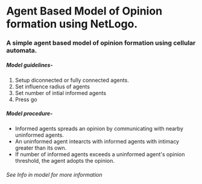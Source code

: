 # Agent Based Model of Opinion formation using NetLogo.
### A simple agent based model of opinion formation using cellular automata.

##### Model guidelines- 
1. Setup diconnected or fully connected agents.
2. Set influence radius of agents
3. Set number of intial informed agents 
4. Press go

##### Model procedure-
* Informed agents spreads an opinion by communicating with nearby uninformed agents.
* An uninformed agent intearcts with informed agents with intimacy greater than its own. 
* If number of informed agents exceeds a uninformed agent's opinion threshold, the agent adopts the opinion.

###### See Info in model for more information
